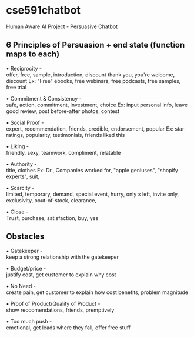 # cse591chatbot
Human Aware AI Project - Persuasive Chatbot

## 6 Principles of Persuasion + end state (function maps to each)
• Reciprocity -  
offer, free, sample, introduction, discount
thank you, you're welcome, discount
Ex: "Free" ebooks, free webinars, free podcasts, free samples, free trial

• Commitment & Consistency -  
safe, action, commitment, investment, choice
Ex: input personal info, leave good review, post before-after photos, contest

• Social Proof -  
expert, recommendation, friends, credible, endorsement, popular
Ex: star ratings, popularity, testimonials, friends liked this

• Liking -  
friendly, sexy, teamwork, compliment, relatable

• Authority -  
title, clothes
Ex: Dr., Companies worked for, "apple geniuses", "shopify experts", suit,

• Scarcity -  
limited, temporary, demand, special event, hurry, only x left, invite only, exclusivity, oout-of-stock, clearance, 

• Close -  
Trust, purchase, satisfaction, buy, yes

## Obstacles
• Gatekeeper -  
keep a strong relationship with the gatekeeper

• Budget/price -  
justify cost, get customer to explain why cost

• No Need -  
create pain, get customer to explain how cost benefits, problem magnitude

• Proof of Product/Quality of Product -  
show reccomendations, friends, premptively

• Too much push -  
emotional, get leads where they fall, offer free stuff
